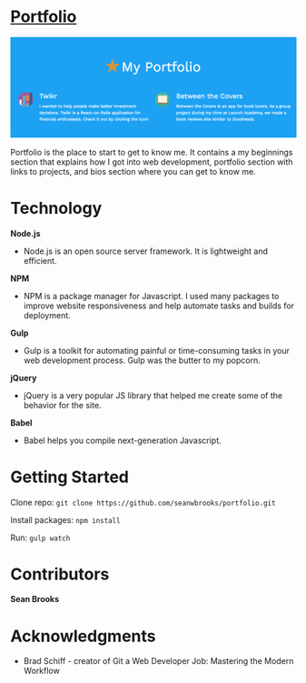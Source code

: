 # [Portfolio](https://seanwbrooks.github.io/portfolio/)

![Portfolio](./app/assets/images/portfolio.jpg)

Portfolio is the place to start to get to know me. It contains a my beginnings section that explains how I got into web development, portfolio section with links to projects, and bios section where you can get to know me.

# Technology

**Node.js**
* Node.js is an open source server framework. It is lightweight and efficient.

**NPM**
* NPM is a package manager for Javascript. I used many packages to improve website responsiveness and help automate tasks and builds for deployment.

**Gulp**
* Gulp is a toolkit for automating painful or time-consuming tasks in your web development process. Gulp was the butter to my popcorn.

**jQuery**
* jQuery is a very popular JS library that helped me create some of the behavior for the site.

**Babel**
* Babel helps you compile next-generation Javascript.

# Getting Started

Clone repo: `git clone https://github.com/seanwbrooks/portfolio.git`

Install packages: `npm install`

Run: `gulp watch`

# Contributors
**Sean Brooks**

# Acknowledgments

* Brad Schiff - creator of Git a Web Developer Job: Mastering the Modern Workflow
